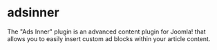 # adsinner
The "Ads Inner" plugin is an advanced content plugin for Joomla! that allows you to easily insert custom ad blocks within your article content.
